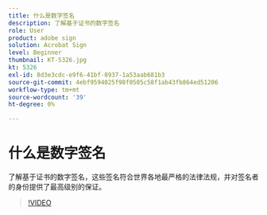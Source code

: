 ```yaml
---
title: 什么是数字签名
description: 了解基于证书的数字签名
role: User
product: adobe sign
solution: Acrobat Sign
level: Beginner
thumbnail: KT-5326.jpg
kt: 5326
exl-id: 8d3e3cdc-e9f6-41bf-8937-1a53aab681b3
source-git-commit: 4ebf9594025f98f0505c58f1ab43fb864ed51206
workflow-type: tm+mt
source-wordcount: '39'
ht-degree: 0%

---
```


# 什么是数字签名

了解基于证书的数字签名，这些签名符合世界各地最严格的法律法规，并对签名者的身份提供了最高级别的保证。

>[!VIDEO](https://video.tv.adobe.com/v/343648?quality=12&learn=on&hidetitle=true)
